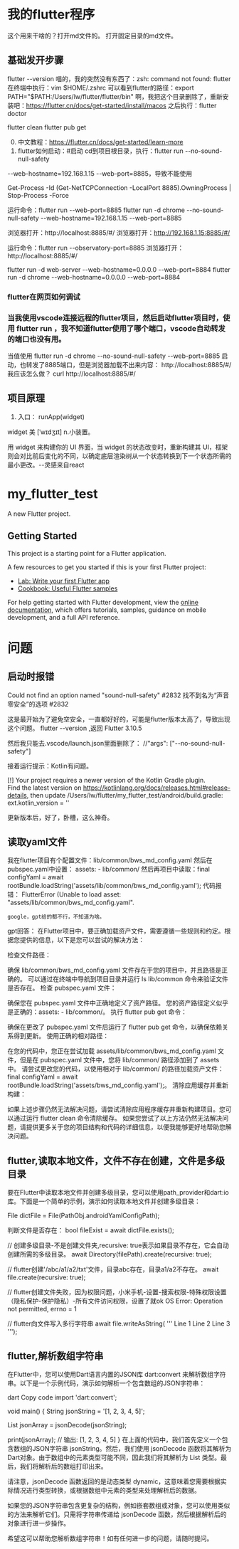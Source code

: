 # 我的flutter程序
这个用来干啥的？打开md文件的。
打开固定目录的md文件。
## 基础发开步骤
flutter --version
喵的，我的突然没有东西了：zsh: command not found: flutter
在终端中执行：vim $HOME/.zshrc
可以看到flutter的路径：export PATH="$PATH:/Users/lw/flutter/flutter/bin"
啊，我把这个目录删除了，重新安装吧：https://flutter.cn/docs/get-started/install/macos
之后执行：flutter doctor

flutter clean
flutter pub get

0. 中文教程：https://flutter.cn/docs/get-started/learn-more
1. flutter如何启动：#启动 
cd到项目根目录，执行：flutter run --no-sound-null-safety 

--web-hostname=192.168.1.15 --web-port=8885，导致不能使用

Get-Process -Id (Get-NetTCPConnection -LocalPort 8885).OwningProcess | Stop-Process -Force

运行命令：flutter run --web-port=8885 
flutter run -d chrome --no-sound-null-safety --web-hostname=192.168.1.15 --web-port=8885

浏览器打开：http://localhost:8885/#/
浏览器打开：http://192.168.1.15:8885/#/

运行命令：flutter run --observatory-port=8885
浏览器打开：http://localhost:8885/#/


flutter run -d web-server --web-hostname=0.0.0.0 --web-port=8884
flutter run -d chrome --web-hostname=0.0.0.0 --web-port=8884


### flutter在网页如何调试
### 当我使用vscode连接远程的flutter项目，然后启动flutter项目时，使用 flutter run ，我不知道flutter使用了哪个端口，vscode自动转发的端口也没有用。
当值使用 flutter run -d chrome --no-sound-null-safety --web-port=8885 启动，也转发了8885端口，但是浏览器加载不出来内容： http://localhost:8885/#/ 
我应该怎么做？
curl http://localhost:8885/#/ 

## 项目原理
1. 入口： runApp(widget)

widget 美 [ˈwɪdʒɪt] n.小装置。

用 widget 来构建你的 UI 界面，当 widget 的状态改变时，重新构建其 UI，框架则会对比前后变化的不同，以确定底层渲染树从一个状态转换到下一个状态所需的最小更改。--灵感来自react


















# my_flutter_test

A new Flutter project.

## Getting Started

This project is a starting point for a Flutter application.

A few resources to get you started if this is your first Flutter project:

- [Lab: Write your first Flutter app](https://docs.flutter.dev/get-started/codelab)
- [Cookbook: Useful Flutter samples](https://docs.flutter.dev/cookbook)

For help getting started with Flutter development, view the
[online documentation](https://docs.flutter.dev/), which offers tutorials,
samples, guidance on mobile development, and a full API reference.

# 问题
## 启动时报错
Could not find an option named "sound-null-safety" #2832
找不到名为“声音零安全”的选项 #2832

这是最开始为了避免空安全，一直都好好的，可能是flutter版本太高了，导致出现这个问题。
flutter --version ,返回 Flutter 3.10.5 

然后我只能去.vscode/launch.json里面删除了：
//"args": ["--no-sound-null-safety"]

接着运行提示：Kotlin有问题。

[!] Your project requires a newer version of the Kotlin Gradle plugin.                     
Find the latest version on https://kotlinlang.org/docs/releases.html#release-details, then 
update /Users/lw/flutter/my_flutter_test/android/build.gradle:     ext.kotlin_version = '<latest-version>'  

更新版本后，好了，卧槽，这么神奇。


## 读取yaml文件 
我在flutter项目有个配置文件：lib/common/bws_md_config.yaml
然后在pubspec.yaml中设置：
  assets:
      - lib/common/
然后再项目中读取：final configYaml = await rootBundle.loadString('assets/lib/common/bws_md_config.yaml');
代码报错：
FlutterError (Unable to load asset: "assets/lib/common/bws_md_config.yaml".

`google，gpt给的都不行，不知道为啥。`

gpt回答：
在Flutter项目中，要正确加载资产文件，需要遵循一些规则和约定。根据您提供的信息，以下是您可以尝试的解决方法：

检查文件路径：

确保 lib/common/bws_md_config.yaml 文件存在于您的项目中，并且路径是正确的。
可以通过在终端中导航到项目目录并运行 ls lib/common 命令来验证文件是否存在。
检查 pubspec.yaml 文件：

确保您在 pubspec.yaml 文件中正确地定义了资产路径。
您的资产路径定义似乎是正确的：assets: - lib/common/。
执行 flutter pub get 命令：

确保在更改了 pubspec.yaml 文件后运行了 flutter pub get 命令，以确保依赖关系得到更新。
使用正确的相对路径：

在您的代码中，您正在尝试加载 assets/lib/common/bws_md_config.yaml 文件，但是在 pubspec.yaml 文件中，您将 lib/common/ 路径添加到了 assets 中。
请尝试更改您的代码，以使用相对于 lib/common/ 的路径加载资产文件：final configYaml = await rootBundle.loadString('assets/bws_md_config.yaml');。
清除应用缓存并重新构建：

如果上述步骤仍然无法解决问题，请尝试清除应用程序缓存并重新构建项目。您可以通过运行 flutter clean 命令清除缓存。
如果您尝试了以上方法仍然无法解决问题，请提供更多关于您的项目结构和代码的详细信息，以便我能够更好地帮助您解决问题。

## flutter,读取本地文件，文件不存在创建，文件是多级目录
要在Flutter中读取本地文件并创建多级目录，您可以使用path_provider和dart:io库。下面是一个简单的示例，演示如何读取本地文件并创建多级目录：

File dictFile = File(PathObj.androidYamlConfigPath);

判断文件是否存在：
bool fileExist = await dictFile.exists();

// 创建多级目录-不是创建文件夹,recursive: true表示如果目录不存在，它会自动创建所需的多级目录。
await Directory(filePath).create(recursive: true);

// flutter创建'/abc/a1/a2/txt'文件，目录abc存在，目录a1/a2不存在。
await file.create(recursive: true);

// flutter创建文件失败，因为权限问题，小米手机-设置-搜索权限-特殊权限设置（隐私保护-保护隐私）-所有文件访问权限，设置了就ok
OS Error: Operation not permitted, errno = 1

// flutter向文件写入多行字符串
await file.writeAsString(
    '''
    Line 1
    Line 2
    Line 3
    ''');

## flutter,解析数组字符串

在Flutter中，您可以使用Dart语言内置的JSON库 dart:convert 来解析数组字符串。以下是一个示例代码，演示如何解析一个包含数组的JSON字符串：

dart
Copy code
import 'dart:convert';

void main() {
  String jsonString = '[1, 2, 3, 4, 5]';

  List<dynamic> jsonArray = jsonDecode(jsonString);

  print(jsonArray);  // 输出: [1, 2, 3, 4, 5]
}
在上面的代码中，我们首先定义一个包含数组的JSON字符串 jsonString。然后，我们使用 jsonDecode 函数将其解析为Dart对象。由于数组中的元素类型可能不同，因此我们将其解析为 List<dynamic> 类型。最后，我们将解析后的数组打印出来。

请注意，jsonDecode 函数返回的是动态类型 dynamic，这意味着您需要根据实际情况进行类型转换，或根据数组中元素的类型来处理解析后的数据。

如果您的JSON字符串包含更复杂的结构，例如嵌套数组或对象，您可以使用类似的方法来解析它们。只需将字符串传递给 jsonDecode 函数，然后根据解析后的对象进行进一步操作。

希望这可以帮助您解析数组字符串！如有任何进一步的问题，请随时提问。